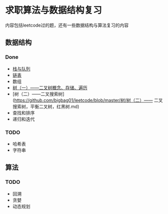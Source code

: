 # 求职算法与数据结构复习
内容包括leetcode过的题，还有一些数据结构与算法复习的内容
## 数据结构
### Done
* [栈与队列](https://github.com/bigbag01/leetcode/blob/master/%E6%A0%88%E5%92%8C%E9%98%9F%E5%88%97/%E6%A0%88%E5%92%8C%E9%98%9F%E5%88%97.md)
* [链表](https://github.com/bigbag01/leetcode/blob/master/%E9%93%BE%E8%A1%A8/%E9%93%BE%E8%A1%A8.md)
* 数组
* [树（一）——二叉树概念、存储、遍历](https://github.com/bigbag01/leetcode/blob/master/%E6%A0%91/%E6%A0%91%EF%BC%88%E4%B8%80%EF%BC%89%E2%80%94%E2%80%94%20%E4%BA%8C%E5%8F%89%E6%A0%91%E6%A6%82%E5%BF%B5%EF%BC%8C%E5%AD%98%E5%82%A8%EF%BC%8C%E9%81%8D%E5%8E%86.md)
* [树（二）——二叉搜索树](https://github.com/bigbag01/leetcode/blob/master/树/树（二）—— 二叉搜索树，平衡二叉树，红黑树.md) 
* 查找和排序
* 递归和迭代
### TODO
* 哈希表
* 字符串

## 算法
### TODO
* 回溯
* 贪婪
* 动态规划
